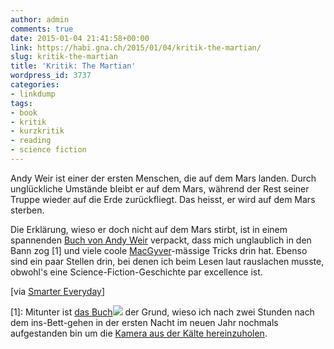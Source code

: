 ```yaml
---
author: admin
comments: true
date: 2015-01-04 21:41:58+00:00
link: https://habi.gna.ch/2015/01/04/kritik-the-martian/
slug: kritik-the-martian
title: 'Kritik: The Martian'
wordpress_id: 3737
categories:
- linkdump
tags:
- book
- kritik
- kurzkritik
- reading
- science fiction
---
```


Andy Weir ist einer der ersten Menschen, die auf dem Mars landen. Durch unglückliche Umstände bleibt er auf dem Mars, während der Rest seiner Truppe wieder auf die Erde zurückfliegt. Das heisst, er wird auf dem Mars sterben.

Die Erklärung, wieso er doch nicht auf dem Mars stirbt, ist in einem spannenden [Buch von Andy Weir](http://andyweirauthor.com/books/the-martian-hc/the-martian-el) verpackt, dass mich unglaublich in den Bann zog [1] und viele coole [MacGyver](https://youtu.be/2ArMS3MSQwc)-mässige Tricks drin hat. Ebenso sind ein paar Stellen drin, bei denen ich beim Lesen laut rauslachen musste, obwohl's eine Science-Fiction-Geschichte par excellence ist.

[via [Smarter Everyday](https://youtu.be/D0B7F5UbTOQ?t=8m6s)]

[1]: Mitunter ist [das Buch](http://www.amazon.com/gp/product/0553418025/ref=as_li_tl?ie=UTF8&camp=1789&creative=9325&creativeASIN=0553418025&linkCode=as2&tag=habignach-20&linkId=OGPSCGQEWXZIJVYM)![](http://ir-na.amazon-adsystem.com/e/ir?t=habignach-20&l=as2&o=1&a=0553418025) der Grund, wieso ich nach zwei Stunden nach dem ins-Bett-gehen in der ersten Nacht im neuen Jahr nochmals aufgestanden bin um die [Kamera aus der Kälte hereinzuholen](https://flic.kr/p/qp2t2k).
